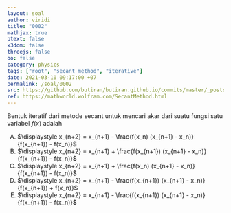 ```yaml
---
layout: soal
author: viridi
title: "0002"
mathjax: true
ptext: false
x3dom: false
threejs: false
oo: false
category: physics
tags: ["root", "secant method", "iterative"]
date: 2021-03-10 09:17:00 +07
permalink: /soal/0002
src: https://github.com/butiran/butiran.github.io/commits/master/_posts/soal/00/2021-03-10-secant-method.md
ref: https://mathworld.wolfram.com/SecantMethod.html
---
```

Bentuk iteratif dari metode secant untuk mencari akar dari suatu fungsi satu variabel $f(x)$ adalah

<ol type="A">

<li>$\displaystyle x_{n+2} = x_{n+1} - \frac{f(x_n) (x_{n+1} - x_n)}{f(x_{n+1}) - f(x_n)}$
<li>$\displaystyle x_{n+2} = x_{n+1} + \frac{f(x_{n+1}) (x_{n+1} - x_n)}{f(x_{n+1}) - f(x_n)}$
<li>$\displaystyle x_{n+2} = x_{n+1} + \frac{f(x_n) (x_{n+1} - x_n)}{f(x_{n+1}) - f(x_n)}$
<li>$\displaystyle x_{n+2} = x_{n+1} - \frac{f(x_{n+1}) (x_{n+1} - x_n)}{f(x_{n+1}) + f(x_n)}$
<li>$\displaystyle x_{n+2} = x_{n+1} - \frac{f(x_{n+1}) (x_{n+1} - x_n)}{f(x_{n+1}) - f(x_n)}$
